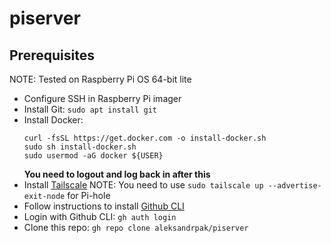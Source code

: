 # piserver

## Prerequisites

NOTE: Tested on Raspberry Pi OS 64-bit lite

* Configure SSH in Raspberry Pi imager
* Install Git: `sudo apt install git`
* Install Docker:
  ```shell
  curl -fsSL https://get.docker.com -o install-docker.sh
  sudo sh install-docker.sh
  sudo usermod -aG docker ${USER}
  ```
  **You need to logout and log back in after this**
* Install [Tailscale](https://tailscale.com/kb/1025/install-rpi/)
  NOTE: You need to use `sudo tailscale up --advertise-exit-node` for Pi-hole
* Follow instructions to install [Github CLI](https://github.com/cli/cli/blob/trunk/docs/install_linux.md#debian-ubuntu-linux-raspberry-pi-os-apt)
* Login with Github CLI: `gh auth login`
* Clone this repo: `gh repo clone aleksandrpak/piserver`
